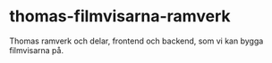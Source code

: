 # thomas-filmvisarna-ramverk
Thomas ramverk och delar, frontend och backend, som vi kan bygga filmvisarna på.
